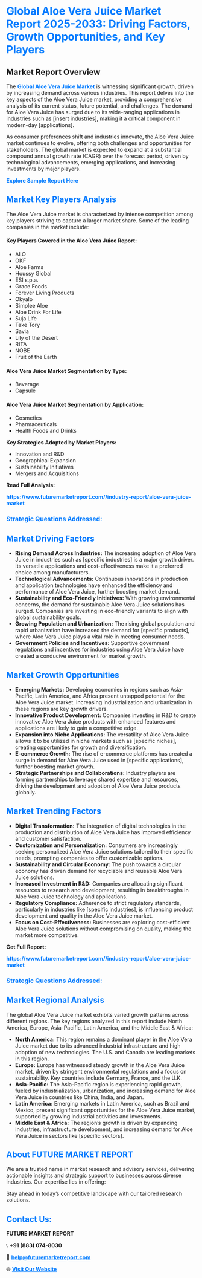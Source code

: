 <h1 style="color: #007BFF;">Global Aloe Vera Juice Market Report 2025-2033: Driving Factors, Growth Opportunities, and Key Players</h1>

<section id="overview">
<h2>Market Report Overview</h2>
<p>The <a href="https://www.futuremarketreport.com//industry-report/aloe-vera-juice-market" style="color: #007BFF; text-decoration: none;"><strong>Global Aloe Vera Juice Market</strong></a> is witnessing significant growth, driven by increasing demand across various industries. This report delves into the key aspects of the Aloe Vera Juice market, providing a comprehensive analysis of its current status, future potential, and challenges. The demand for Aloe Vera Juice has surged due to its wide-ranging applications in industries such as [insert industries], making it a critical component in modern-day [applications].</p>
<p>As consumer preferences shift and industries innovate, the Aloe Vera Juice market continues to evolve, offering both challenges and opportunities for stakeholders. The global market is expected to expand at a substantial compound annual growth rate (CAGR) over the forecast period, driven by technological advancements, emerging applications, and increasing investments by major players.</p>
</section>

<section id="overview">
<p><a href="https://www.futuremarketreport.com//request-sample/reportId=86962" style="color: #007BFF; text-decoration: none;"><strong>Explore Sample Report Here</strong></a></p>
</section>

<section id="key-players">
<h2 style="color: #007BFF;">Market Key Players Analysis</h2>
<p>The Aloe Vera Juice market is characterized by intense competition among key players striving to capture a larger market share. Some of the leading companies in the market include:</p>
<h4>Key Players Covered in the Aloe Vera Juice Report:</h4>
<ul><li>ALO</li><li>OKF</li><li>Aloe Farms</li><li>Houssy Global</li><li>ESI s.p.a.</li><li>Grace Foods</li><li>Forever Living Products</li><li>Okyalo</li><li>Simplee Aloe</li><li>Aloe Drink For Life</li><li>Suja Life</li><li>Take Tory</li><li>Savia</li><li>Lily of the Desert</li><li>RITA</li><li>NOBE</li><li>Fruit of the Earth</li></ul>
<h4>Aloe Vera Juice Market Segmentation by Type:</h4>
<ul><li>Beverage</li><li>Capsule</li></ul>

<h4>Aloe Vera Juice Market Segmentation by Application:</h4>
<ul><li>Cosmetics</li><li>Pharmaceuticals</li><li>Health Foods and Drinks</li></ul>
<p><strong>Key Strategies Adopted by Market Players:</strong></p>
<ul>
<li>Innovation and R&D</li>
<li>Geographical Expansion</li>
<li>Sustainability Initiatives</li>
<li>Mergers and Acquisitions</li>
</ul>
</section>

<section>
<p><strong>Read Full Analysis: </strong></p><a href="https://www.futuremarketreport.com//industry-report/aloe-vera-juice-market" style="color: #007BFF; text-decoration: none;"><strong>https://www.futuremarketreport.com//industry-report/aloe-vera-juice-market</strong></a>
<h3 style="color: #007BFF;">Strategic Questions Addressed:</h3>
</section>

<section id="driving-factors">
<h2 style="color: #007BFF;">Market Driving Factors</h2>
<ul>
<li><strong>Rising Demand Across Industries:</strong> The increasing adoption of Aloe Vera Juice in industries such as [specific industries] is a major growth driver. Its versatile applications and cost-effectiveness make it a preferred choice among manufacturers.</li>
<li><strong>Technological Advancements:</strong> Continuous innovations in production and application technologies have enhanced the efficiency and performance of Aloe Vera Juice, further boosting market demand.</li>
<li><strong>Sustainability and Eco-Friendly Initiatives:</strong> With growing environmental concerns, the demand for sustainable Aloe Vera Juice solutions has surged. Companies are investing in eco-friendly variants to align with global sustainability goals.</li>
<li><strong>Growing Population and Urbanization:</strong> The rising global population and rapid urbanization have increased the demand for [specific products], where Aloe Vera Juice plays a vital role in meeting consumer needs.</li>
<li><strong>Government Policies and Incentives:</strong> Supportive government regulations and incentives for industries using Aloe Vera Juice have created a conducive environment for market growth.</li>
</ul>
</section>

<section id="growth-opportunities">
<h2 style="color: #007BFF;">Market Growth Opportunities</h2>
<ul>
<li><strong>Emerging Markets:</strong> Developing economies in regions such as Asia-Pacific, Latin America, and Africa present untapped potential for the Aloe Vera Juice market. Increasing industrialization and urbanization in these regions are key growth drivers.</li>
<li><strong>Innovative Product Development:</strong> Companies investing in R&D to create innovative Aloe Vera Juice products with enhanced features and applications are likely to gain a competitive edge.</li>
<li><strong>Expansion into Niche Applications:</strong> The versatility of Aloe Vera Juice allows it to be utilized in niche markets such as [specific niches], creating opportunities for growth and diversification.</li>
<li><strong>E-commerce Growth:</strong> The rise of e-commerce platforms has created a surge in demand for Aloe Vera Juice used in [specific applications], further boosting market growth.</li>
<li><strong>Strategic Partnerships and Collaborations:</strong> Industry players are forming partnerships to leverage shared expertise and resources, driving the development and adoption of Aloe Vera Juice products globally.</li>
</ul>
</section>

<section id="trending-factors">
<h2 style="color: #007BFF;">Market Trending Factors</h2>
<ul>
<li><strong>Digital Transformation:</strong> The integration of digital technologies in the production and distribution of Aloe Vera Juice has improved efficiency and customer satisfaction.</li>
<li><strong>Customization and Personalization:</strong> Consumers are increasingly seeking personalized Aloe Vera Juice solutions tailored to their specific needs, prompting companies to offer customizable options.</li>
<li><strong>Sustainability and Circular Economy:</strong> The push towards a circular economy has driven demand for recyclable and reusable Aloe Vera Juice solutions.</li>
<li><strong>Increased Investment in R&D:</strong> Companies are allocating significant resources to research and development, resulting in breakthroughs in Aloe Vera Juice technology and applications.</li>
<li><strong>Regulatory Compliance:</strong> Adherence to strict regulatory standards, particularly in industries like [specific industries], is influencing product development and quality in the Aloe Vera Juice market.</li>
<li><strong>Focus on Cost-Effectiveness:</strong> Businesses are exploring cost-efficient Aloe Vera Juice solutions without compromising on quality, making the market more competitive.</li>
</ul>
</section>

<section>
<p><strong>Get Full Report: </strong></p><a href="https://www.futuremarketreport.com//industry-report/aloe-vera-juice-market" style="color: #007BFF; text-decoration: none;"><strong>https://www.futuremarketreport.com//industry-report/aloe-vera-juice-market</strong></a>
<h3 style="color: #007BFF;">Strategic Questions Addressed:</h3>
</section>


<section id="regional-analysis">
<h2 style="color: #007BFF;">Market Regional Analysis</h2>
<p>The global Aloe Vera Juice market exhibits varied growth patterns across different regions. The key regions analyzed in this report include North America, Europe, Asia-Pacific, Latin America, and the Middle East & Africa:</p>
<ul>
<li><strong>North America:</strong> This region remains a dominant player in the Aloe Vera Juice market due to its advanced industrial infrastructure and high adoption of new technologies. The U.S. and Canada are leading markets in this region.</li>
<li><strong>Europe:</strong> Europe has witnessed steady growth in the Aloe Vera Juice market, driven by stringent environmental regulations and a focus on sustainability. Key countries include Germany, France, and the U.K.</li>
<li><strong>Asia-Pacific:</strong> The Asia-Pacific region is experiencing rapid growth, fueled by industrialization, urbanization, and increasing demand for Aloe Vera Juice in countries like China, India, and Japan.</li>
<li><strong>Latin America:</strong> Emerging markets in Latin America, such as Brazil and Mexico, present significant opportunities for the Aloe Vera Juice market, supported by growing industrial activities and investments.</li>
<li><strong>Middle East & Africa:</strong> The region’s growth is driven by expanding industries, infrastructure development, and increasing demand for Aloe Vera Juice in sectors like [specific sectors].</li>
</ul>
</section>

<footer>
<h2 style="color: #007BFF;">About FUTURE MARKET REPORT</h2>
<p>We are a trusted name in market research and advisory services, delivering actionable insights and strategic support to businesses across diverse industries. Our expertise lies in offering:</p>

<p>Stay ahead in today’s competitive landscape with our tailored research solutions.</p>

<h2 style="color: #007BFF;">Contact Us:</h2>
<p><strong>FUTURE MARKET REPORT</strong></p>
<p>📞 <strong>+91 (883) 074-8030</strong></p>
<p>📧 <strong><a href="mailto:help@futuremarketreport.com" style="color: #007BFF;">help@futuremarketreport.com</a></strong></p>
<p>🌐 <strong><a href="https://www.futuremarketreport.com/" style="color: #007BFF;">Visit Our Website</a></strong></p>
</footer>